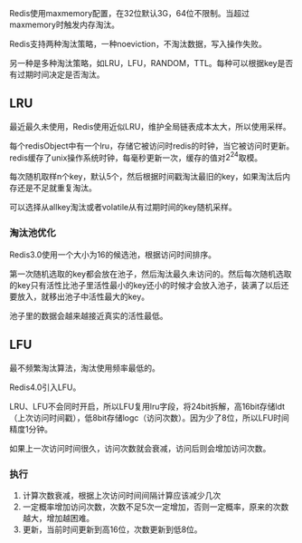 Redis使用maxmemory配置，在32位默认3G，64位不限制。当超过maxmemory时触发内存淘汰。

Redis支持两种淘汰策略，一种noeviction，不淘汰数据，写入操作失败。

另一种是多种淘汰策略，如LRU，LFU，RANDOM，TTL。每种可以根据key是否有过期时间决定是否淘汰。

## LRU

最近最久未使用，Redis使用近似LRU，维护全局链表成本太大，所以使用采样。

每个redisObject中有一个lru，存储它被访问时redis的时钟，当它被访问时更新。redis缓存了unix操作系统时钟，每毫秒更新一次，缓存的值对$2^{24}$取模。

每次随机取样n个key，默认5个，然后根据时间戳淘汰最旧的key，如果淘汰后内存还是不足就重复淘汰。

可以选择从allkey淘汰或者volatile从有过期时间的key随机采样。

### 淘汰池优化

Redis3.0使用一个大小为16的候选池，根据访问时间排序。

第一次随机选取的key都会放在池子，然后淘汰最久未访问的。然后每次随机选取的key只有活性比池子里活性最小的key还小的时候才会放入池子，装满了以后还要放入，就移出池子中活性最大的key。

池子里的数据会越来越接近真实的活性最低。

## LFU

最不频繁淘汰算法，淘汰使用频率最低的。

Redis4.0引入LFU。

LRU、LFU不会同时开启，所以LFU复用lru字段，将24bit拆解，高16bit存储ldt（上次访问时间戳），低8bit存储logc（访问次数）。因为少了8位，所以LFU时间精度1分钟。

如果上一次访问时间很久，访问次数就会衰减，访问后则会增加访问次数。

### 执行

1. 计算次数衰减，根据上次访问时间间隔计算应该减少几次
2. 一定概率增加访问次数，次数不足5次一定增加，否则一定概率，原来的次数越大，增加越困难。
3. 更新，当前时间更新到高16位，次数更新到低8位。